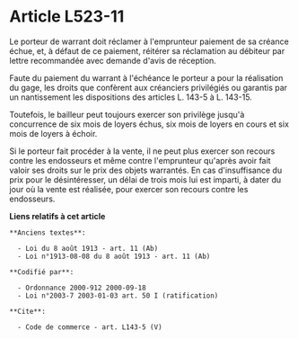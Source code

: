 # Article L523-11

Le porteur de warrant doit réclamer à l'emprunteur paiement de sa créance échue, et, à défaut de ce paiement, réitérer sa
réclamation au débiteur par lettre recommandée avec demande d'avis de réception. 

Faute du paiement du warrant à l'échéance le porteur a pour la réalisation du gage, les droits que confèrent aux créanciers
privilégiés ou garantis par un nantissement les dispositions des articles L. 143-5 à L. 143-15. 

Toutefois, le bailleur peut toujours exercer son privilège jusqu'à concurrence de six mois de loyers échus, six mois de
loyers en cours et six mois de loyers à échoir. 

Si le porteur fait procéder à la vente, il ne peut plus exercer son recours contre les endosseurs et même contre l'emprunteur
qu'après avoir fait valoir ses droits sur le prix des objets warrantés. En cas d'insuffisance du prix pour le désintéresser,
un délai de trois mois lui est imparti, à dater du jour où la vente est réalisée, pour exercer son recours contre les
endosseurs.

**Liens relatifs à cet article**

	**Anciens textes**:

	  - Loi du 8 août 1913 - art. 11 (Ab)
	  - Loi n°1913-08-08 du 8 août 1913 - art. 11 (Ab)

	**Codifié par**:

	  - Ordonnance 2000-912 2000-09-18
	  - Loi n°2003-7 2003-01-03 art. 50 I (ratification)

	**Cite**:

	  - Code de commerce - art. L143-5 (V)
